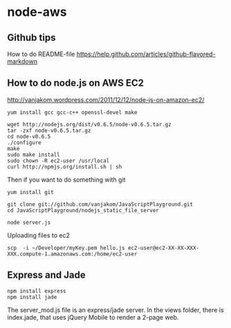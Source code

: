 node-aws
========

## Github tips
How to do README-file
https://help.github.com/articles/github-flavored-markdown

## How to do node.js on AWS EC2
http://vanjakom.wordpress.com/2011/12/12/node-js-on-amazon-ec2/

    yum install gcc gcc-c++ openssl-devel make

    wget http://nodejs.org/dist/v0.6.5/node-v0.6.5.tar.gz
    tar -zxf node-v0.6.5.tar.gz
    cd node-v0.6.5
    ./configure
    make
    sudo make install
    sudo chown -R ec2-user /usr/local
    curl http://npmjs.org/install.sh | sh

Then if you want to do something with git

    yum install git

    git clone git://github.com/vanjakom/JavaScriptPlayground.git
    cd JavaScriptPlayground/nodejs_static_file_server

    node server.js

Uploading files to ec2

    scp  -i ~/Developer/myKey.pem hello.js ec2-user@ec2-XX-XX-XXX-XXX.compute-1.amazonaws.com:/home/ec2-user 

## Express and Jade

    npm install express
    npm install jade
    
The server_mod.js file is an express/jade server. In the views folder, there is index.jade, that uses jQuery Mobile to render a 2-page web.
